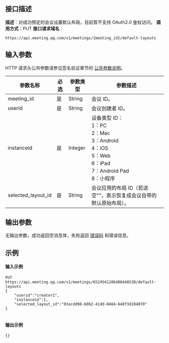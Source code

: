 ## 接口描述
**描述**：对成功预定的会议设置默认布局，目前暂不支持 OAuth2.0 鉴权访问。
**调用方式**：PUT
**接口请求域名**：
```Plaintext
https://api.meeting.qq.com/v1/meetings/{meeting_id}/default-layouts
```




## 输入参数
HTTP 请求头公共参数请参见签名验证章节的 [公共参数说明](https://cloud.tencent.com/document/product/1095/42413#.E5.85.AC.E5.85.B1.E5.8F.82.E6.95.B0)。

| 参数名称           | 必选 | 参数类型 | 参数描述                                                     |
| ------------------ | ---- | -------- | ------------------------------------------------------------ |
| meeting_id         | 是   | String   | 会议 ID。                                                     |
| userid             | 是   | String   | 会议创建者 ID。                                               |
| instanceid         | 是   | Integer  | 设备类型 ID：<br>1：PC<br>2：Mac<br>3：Android<br>4：iOS<br>5：Web<br>6：iPad<br>7：Android Pad<br>8：小程序  |
| selected_layout_id | 是   | String   | 会议应用的布局 ID（若送空""，表示恢复成会议自带的默认原始布局）。 |


## 输出参数

无输出参数，成功返回空消息体，失败返回 [错误码](https://cloud.tencent.com/document/product/1095/43704) 和错误信息。



## 示例

#### 输入示例
```plaintext
PUT
https://api.meeting.qq.com/v1/meetings/6524541286408448530/default-layouts
{
    "userid":"creator1",
    "instanceid":1,
    "selected_layout_id":"03acdd90-b0b2-41dd-8484-648f3d284070"
}


```




#### 输出示例
```plaintext
{}
```
